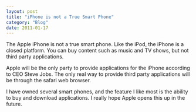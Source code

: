 ```yaml
---
layout: post
title: "iPhone is not a True Smart Phone"
category: "Blog"
date: 2011-01-17
---
```



The Apple iPhone is not a true smart phone. Like the iPod, the iPhone is a closed platform. You can buy content such as music and TV shows, but not third party applications.

Apple will be the only party to provide applications for the iPhone according to CEO Steve Jobs. The only real way to provide third party applications will be through the safari web browser.

I have owned several smart phones, and the feature I like most is the ability to buy and download applications. I really hope Apple opens this up in the future.